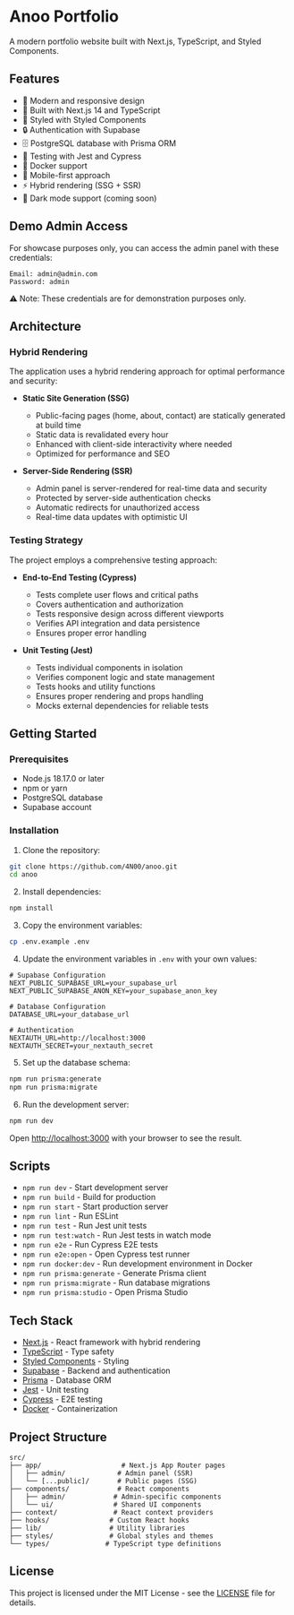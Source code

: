 # Anoo Portfolio

A modern portfolio website built with Next.js, TypeScript, and Styled
Components.

## Features

- 🎨 Modern and responsive design
- 🚀 Built with Next.js 14 and TypeScript
- 💅 Styled with Styled Components
- 🔒 Authentication with Supabase
- 🗄️ PostgreSQL database with Prisma ORM
- 🧪 Testing with Jest and Cypress
- 🐳 Docker support
- 📱 Mobile-first approach
- ⚡ Hybrid rendering (SSG + SSR)
- 🌙 Dark mode support (coming soon)

## Demo Admin Access

For showcase purposes only, you can access the admin panel with these
credentials:

```
Email: admin@admin.com
Password: admin
```

⚠️ Note: These credentials are for demonstration purposes only.

## Architecture

### Hybrid Rendering

The application uses a hybrid rendering approach for optimal performance and
security:

- **Static Site Generation (SSG)**

  - Public-facing pages (home, about, contact) are statically generated at build
    time
  - Static data is revalidated every hour
  - Enhanced with client-side interactivity where needed
  - Optimized for performance and SEO

- **Server-Side Rendering (SSR)**
  - Admin panel is server-rendered for real-time data and security
  - Protected by server-side authentication checks
  - Automatic redirects for unauthorized access
  - Real-time data updates with optimistic UI

### Testing Strategy

The project employs a comprehensive testing approach:

- **End-to-End Testing (Cypress)**

  - Tests complete user flows and critical paths
  - Covers authentication and authorization
  - Tests responsive design across different viewports
  - Verifies API integration and data persistence
  - Ensures proper error handling

- **Unit Testing (Jest)**
  - Tests individual components in isolation
  - Verifies component logic and state management
  - Tests hooks and utility functions
  - Ensures proper rendering and props handling
  - Mocks external dependencies for reliable tests

## Getting Started

### Prerequisites

- Node.js 18.17.0 or later
- npm or yarn
- PostgreSQL database
- Supabase account

### Installation

1. Clone the repository:

```bash
git clone https://github.com/4N00/anoo.git
cd anoo
```

2. Install dependencies:

```bash
npm install
```

3. Copy the environment variables:

```bash
cp .env.example .env
```

4. Update the environment variables in `.env` with your own values:

```env
# Supabase Configuration
NEXT_PUBLIC_SUPABASE_URL=your_supabase_url
NEXT_PUBLIC_SUPABASE_ANON_KEY=your_supabase_anon_key

# Database Configuration
DATABASE_URL=your_database_url

# Authentication
NEXTAUTH_URL=http://localhost:3000
NEXTAUTH_SECRET=your_nextauth_secret
```

5. Set up the database schema:

```bash
npm run prisma:generate
npm run prisma:migrate
```

6. Run the development server:

```bash
npm run dev
```

Open [http://localhost:3000](http://localhost:3000) with your browser to see the
result.

## Scripts

- `npm run dev` - Start development server
- `npm run build` - Build for production
- `npm run start` - Start production server
- `npm run lint` - Run ESLint
- `npm run test` - Run Jest unit tests
- `npm run test:watch` - Run Jest tests in watch mode
- `npm run e2e` - Run Cypress E2E tests
- `npm run e2e:open` - Open Cypress test runner
- `npm run docker:dev` - Run development environment in Docker
- `npm run prisma:generate` - Generate Prisma client
- `npm run prisma:migrate` - Run database migrations
- `npm run prisma:studio` - Open Prisma Studio

## Tech Stack

- [Next.js](https://nextjs.org/) - React framework with hybrid rendering
- [TypeScript](https://www.typescriptlang.org/) - Type safety
- [Styled Components](https://styled-components.com/) - Styling
- [Supabase](https://supabase.io/) - Backend and authentication
- [Prisma](https://www.prisma.io/) - Database ORM
- [Jest](https://jestjs.io/) - Unit testing
- [Cypress](https://www.cypress.io/) - E2E testing
- [Docker](https://www.docker.com/) - Containerization

## Project Structure

```
src/
├── app/                    # Next.js App Router pages
│   ├── admin/             # Admin panel (SSR)
│   └── [...public]/       # Public pages (SSG)
├── components/            # React components
│   ├── admin/            # Admin-specific components
│   └── ui/               # Shared UI components
├── context/              # React context providers
├── hooks/               # Custom React hooks
├── lib/                 # Utility libraries
├── styles/              # Global styles and themes
└── types/              # TypeScript type definitions
```

## License

This project is licensed under the MIT License - see the [LICENSE](LICENSE) file
for details.
